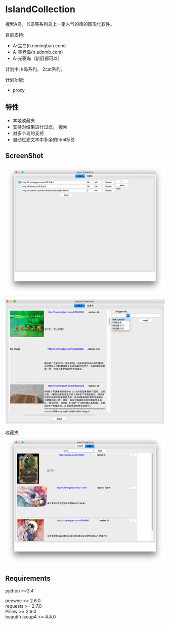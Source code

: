 # IslandCollection

搜索A岛， K岛等系列岛上一定人气的串的图形化软件。

目前支持:

- A-主岛(h.nimingban.com)  
- A-养老岛(h.adnmb.com)
- A-光驱岛（新旧都可以）

计划中:
k岛系列， 2cat系列。  

计划功能:
- proxy

特性
-------
- 本地收藏夹  
- 支持对结果进行过滤， 搜索  
- 对多个岛的支持  
- 自动过滤文本中多余的html标签  


ScreenShot
-----------
![](/screenshot/gui_1.png)

![](/screenshot/gui_filter.png)

收藏夹  
![](/screenshot/gui_bookmark.png)

Requirements
---------------
python >=3.4

peewee >= 2.6.0  
requests >= 2.7.0  
Pillow >= 2.9.0  
beautifulsoup4 >= 4.4.0  

